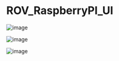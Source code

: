 # ROV_RaspberryPI_UI

![image](https://github.com/user-attachments/assets/071af3e3-658a-46bc-9873-8b9264701f24)

![image](https://github.com/user-attachments/assets/e4542bd0-f737-4235-a51d-04bc4a7642e0)

![image](https://github.com/user-attachments/assets/0e05e9af-a4c1-4f6c-990a-1793f9409be7)

